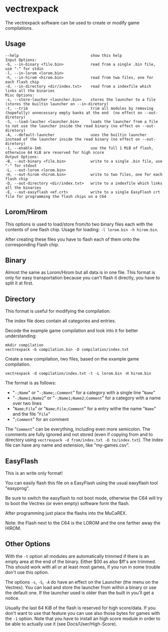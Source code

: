vectrexpack
===========

The vectrexpack software can be used to create or modify game
compilations.


Usage
-----

	--help                                show this help
	Input Options:
	-b, --in-binary <file.bin>            read from a single .bin file, use "-" for stdin
	-l, --in-lorom <lorom.bin>
	-h, --in-hirom <hirom.bin>            read from two files, one for each flash chip
	-d, --in-directory <dir/index.txt>    read from a indexfile which links all the binaries
	Misc Options:
	-s, --store-laucher <launcher.bin>    stores the launcher to a file (stores the builtin launcher on --in-diretory)
	-t, --trim                            trim all modules by removing (hopefully) unnecessary empty banks at the end  (no effect on --out-diretory)
	-S, --load-laucher <launcher.bin>     loads the launcher from a file to not use the launcher inside the read binary (no effect on --out-diretory)
	-A, --default-launcher                uses the builtin launcher instead of the launcher inside the read binary (no effect on --out-diretory)
	-1, --enable-1mb                      use the full 1 MiB of flash, otherwise 64 KiB are reserved for high score
	Output Options:
	-B, --out-binary <file.bin>           write to a single .bin file, use "-" for stdout
	-L, --out-lorom <lorom.bin>
	-H, --out-hirom <hirom.bin>           write to two files, one for each flash chip
	-D, --out-directory <dir/index.txt>   write to a indexfile which links all the binaries
	-E, --out-easyflash <ef.crt>          write to a single EasyFlash crt file for programming the flash chips on a C64


Lorom/Hirom
-----------

This options is used to load/store from/to two binary files each with
the contents of one flash chip. Usage for loading:
`-l lorom.bin -h hirom.bin`.

After creating these files you have to flash each of them onto the
corresponding Flash chip.


Binary
------

Almost the same as Lorom/Hirom but all data is in one file. This format
is only for easy transportation because you can't flash it directly, you
have to split it at first.


Directory
---------

This format is useful for modifying the compilation.

The index file does contain all categories and entries.

Decode the example game compilation and look into it for better
understanding:

	mkdir compilation
	vectrexpack -b compilation.bin -D compilation/index.txt

Create a new compilation, two files, based on the example game
compilation.

	vectrexpack -d compilation/index.txt -t -L lorom.bin -H hirom.bin

The format is as follows:

* "`-;Name`" or "`-;Name;;Comment`" for a category with a single line "`Name`"
* "`-;Name1;Name2`" or "`-;Name1;Name2;Comment`" for a category with a name over two lines
* "`Name;File`" or "`Name;File;Comment`" for a entry withe the name "`Name`" and the file "`File`"
* "`;Comment`" for an comment

The "`Comment`" can be everything, including even more semicolon. The
comments are fully ignored and not stored (even if copying from and to
directory using `vectrexpack -d from/index.txt -D to/index.txt`).
The index file can have any name and extension, like "my-games.csv".


EasyFlash
---------

This is an write only format!

You can easily flash this file on a EasyFlash using the usual easyflash
tool "easyprog".

Be sure to switch the easyflash to not boot mode, otherwise the C64 will
try to boot the Vectrex (or even empty) software form the flash.

After programming just place the flashs into the MuCaREX.

Note: the Flash next to the C64 is the LOROM and the one farther away
the HIROM.


Other Options
-------------

With the `-t` option all modules are automatically trimmed if there is
an empty area at the end of the binary. Either $00 as also $ff's are
trimmed. This should work with all or at least most games, if you run in
some trouble don't use this option.

The options `-s`, `-S`, `-A` do have an effect on the Launcher (the menu
on the Vectrex). You can load and store the launcher from within a
binary or use the default one. If the launcher used is older than the
built in you'll get a notice.

Usually the last 64 KiB of the flash is reserved for high score/data. If
you don't want to use that feature you can use also those bytes for
games with the `-1` option. Note that you have to install an high score
module in order to be able to actually use it (see
Docs/User/High-Score).
